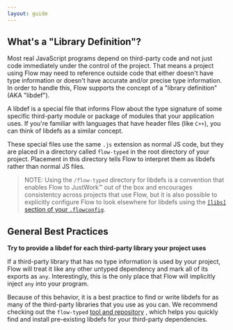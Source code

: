 ```yaml
---
layout: guide
---
```


## What's a "Library Definition"?

Most real JavaScript programs depend on third-party code and not just code 
immediately under the control of the project. That means a project using Flow
may need to reference outside code that either doesn't have type information or 
doesn't have accurate and/or precise type information. In order to handle this, 
Flow supports the concept of a "library definition" (AKA "libdef").

A libdef is a special file that informs Flow about the type signature of some 
specific third-party module or package of modules that your application uses. 
If you're familiar with languages that have header files (like `C++`), you can 
think of libdefs as a similar concept. 

These special files use the same `.js` extension as normal JS code, but they are 
placed in a directory called `flow-typed` in the root directory of your project.
Placement in this directory tells Flow to interpret them as libdefs rather than
normal JS files.

> NOTE: Using the `/flow-typed` directory for libdefs is a convention that 
>       enables Flow to JustWork™ out of the box and encourages consistentcy 
>       across projects that use Flow, but it is also possible to explicitly 
>       configure Flow to look elsewhere for libdefs using the [`[libs]` section 
>       of your `.flowconfig`](../config/libs).

## General Best Practices

**Try to provide a libdef for each third-party library your project uses**

If a third-party library that has no type information is used by your project, 
Flow will treat it like any other untyped dependency and mark all of its exports
as `any`. Interestingly, this is the only place that Flow will implicitly inject
`any` into your program.

Because of this behavior, it is a best practice to find or write libdefs for as
many of the third-party libraries that you use as you can. We recommend checking 
out the `flow-typed` 
[tool and repository](https://github.com/flowtype/flow-typed/blob/master/README.md)
, which helps you quickly find and install pre-existing libdefs for your 
third-party dependencies.
